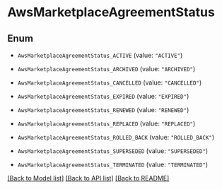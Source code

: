 # AwsMarketplaceAgreementStatus

## Enum


* `AwsMarketplaceAgreementStatus_ACTIVE` (value: `"ACTIVE"`)

* `AwsMarketplaceAgreementStatus_ARCHIVED` (value: `"ARCHIVED"`)

* `AwsMarketplaceAgreementStatus_CANCELLED` (value: `"CANCELLED"`)

* `AwsMarketplaceAgreementStatus_EXPIRED` (value: `"EXPIRED"`)

* `AwsMarketplaceAgreementStatus_RENEWED` (value: `"RENEWED"`)

* `AwsMarketplaceAgreementStatus_REPLACED` (value: `"REPLACED"`)

* `AwsMarketplaceAgreementStatus_ROLLED_BACK` (value: `"ROLLED_BACK"`)

* `AwsMarketplaceAgreementStatus_SUPERSEDED` (value: `"SUPERSEDED"`)

* `AwsMarketplaceAgreementStatus_TERMINATED` (value: `"TERMINATED"`)


[[Back to Model list]](../README.md#documentation-for-models) [[Back to API list]](../README.md#documentation-for-api-endpoints) [[Back to README]](../README.md)



